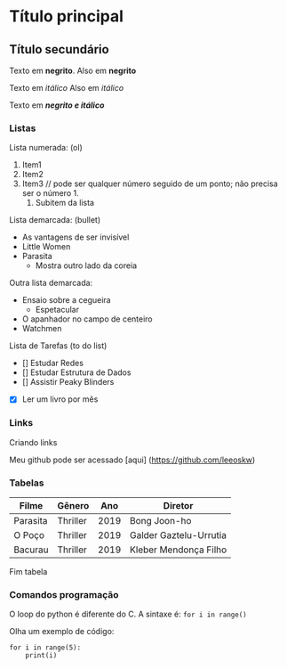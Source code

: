 # Título principal 
## Título secundário

Texto em **negrito**. 
Also em __negrito__

Texto em *itálico*
Also em _itálico_

Texto em __*negrito e itálico*__


### Listas

Lista numerada: (ol)
1. Item1
1. Item2
1. Item3  // pode ser qualquer número seguido de um ponto; não precisa ser o número 1.
   1. Subitem da lista


Lista demarcada: (bullet)

* As vantagens de ser invisível
* Little Women
* Parasita
   * Mostra outro lado da coreia


Outra lista demarcada:

- Ensaio sobre a cegueira
   - Espetacular
- O apanhador no campo de centeiro
- Watchmen


Lista de Tarefas (to do list)

- [] Estudar Redes
- [] Estudar Estrutura de Dados
- [] Assistir Peaky Blinders
- [x] Ler um livro por mês


### Links

Criando links

Meu github pode ser acessado [aqui] (https://github.com/leeoskw)


### Tabelas

Filme | Gênero | Ano | Diretor
---|---|---|---
Parasita | Thriller | 2019 | Bong Joon-ho
O Poço | Thriller | 2019 | Galder Gaztelu-Urrutia
Bacurau | Thriller | 2019 | Kleber Mendonça Filho

Fim tabela

### Comandos programação

O loop do python é diferente do C. A sintaxe é: `for i in range()`

Olha um exemplo de código:
```
for i in range(5):
    print(i)
```





